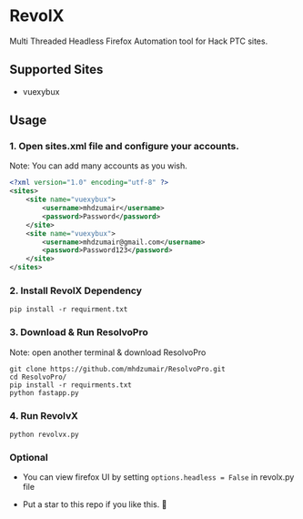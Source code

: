 # RevolX

Multi Threaded Headless Firefox Automation tool for Hack PTC sites.

## Supported Sites

- vuexybux 


## Usage

### 1. Open sites.xml file and configure your accounts.
Note: You can add many accounts as you wish.

```xml
<?xml version="1.0" encoding="utf-8" ?>
<sites>
    <site name="vuexybux">
        <username>mhdzumair</username>
        <password>Password</password>
    </site>
    <site name="vuexybux">
        <username>mhdzumair@gmail.com</username>
        <password>Password123</password>
    </site>
</sites>
```

### 2. Install RevolX Dependency
```shell
pip install -r requirment.txt
```

### 3. Download & Run ResolvoPro
Note: open another terminal & download ResolvoPro
```shell
git clone https://github.com/mhdzumair/ResolvoPro.git
cd ResolvoPro/
pip install -r requirments.txt
python fastapp.py
```

### 4. Run RevolvX
```shell
python revolvx.py
```

### Optional
- You can view firefox UI by setting
``options.headless = False`` in revolx.py file

- Put a star to this repo if you like this.  :hugs: